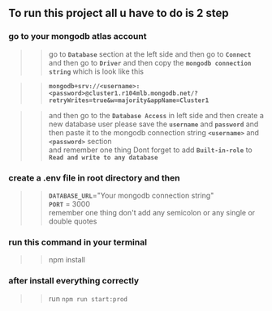 ## To run this project all u have to do is 2 step

 ### go to your mongodb atlas account 
>> go to   **`Database`** section at the left side and then go to **`Connect`** and then go to **`Driver`** and then copy the **`mongodb connection string`** which is look like this   

>> **`mongodb+srv://<username>:<password>@cluster1.r104mlb.mongodb.net/?retryWrites=true&w=majority&appName=Cluster1`**

>> and then go to the **`Database Access`** in left side and then create a new database user please save the **`username`** and **`password`** and then paste it to the mongodb connection string **`<username>`** and **`<password>`** section  
>> and remember one thing Dont forget to add **`Built-in-role`** to **`Read and write to any database`**




 ### create a .env file in root directory and then 
>> **`DATABASE_URL`**="Your mongodb connection string"  
>> **``PORT``** = 3000  
>> remember one thing don't add any semicolon or any single or double quotes  

 ### run this command in your terminal
>> npm install


 ### after install everything correctly
>> run `npm run start:prod`



